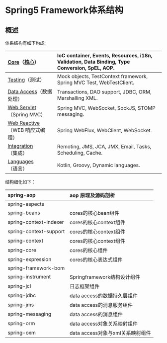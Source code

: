 # Spring5 Framework体系结构

## 概述

体系结构有如下构成:

| [Core](https://docs.spring.io/spring/docs/5.1.2.RELEASE/spring-framework-reference/core.html#spring-core)（[核心](https://docs.spring.io/spring/docs/5.1.2.RELEASE/spring-framework-reference/core.html#spring-core)） | IoC container, Events, Resources, i18n, Validation, Data Binding, Type Conversion, SpEL, AOP. |
| :--- | :--- |
| [Testing](https://docs.spring.io/spring/docs/5.1.2.RELEASE/spring-framework-reference/testing.html#testing)（测试） | Mock objects, TestContext framework, Spring MVC Test, WebTestClient. |
| [Data Access](https://docs.spring.io/spring/docs/5.1.2.RELEASE/spring-framework-reference/data-access.html#spring-data-tier)（数据处理） | Transactions, DAO support, JDBC, ORM, Marshalling XML. |
| [Web Servlet](https://docs.spring.io/spring/docs/5.1.2.RELEASE/spring-framework-reference/web.html#spring-web)（Spring MVC） | Spring MVC, WebSocket, SockJS, STOMP messaging. |
| [Web Reactive](https://docs.spring.io/spring/docs/5.1.2.RELEASE/spring-framework-reference/web-reactive.html#spring-webflux)（WEB 响应式编程） | Spring WebFlux, WebClient, WebSocket. |
| [Integration](https://docs.spring.io/spring/docs/5.1.2.RELEASE/spring-framework-reference/integration.html#spring-integration)（集成） | Remoting, JMS, JCA, JMX, Email, Tasks, Scheduling, Cache. |
| [Languages](https://docs.spring.io/spring/docs/5.1.2.RELEASE/spring-framework-reference/languages.html#languages)（语言） | Kotlin, Groovy, Dynamic languages. |

结构细化如下：

| spring-aop | aop 原理及源码剖析 |
| :--- | :--- |
| spring-aspects |  |
| spring-beans | cores的核心bean组件 |
| spring-context-indexer | cores的核心context组件 |
| spring-context-support | cores的核心context组件 |
| spring-context | cores的核心context组件 |
| spring-core | cores的核心组件 |
| spring-expression | cores的核心表达式组件 |
| spring-framework-bom |  |
| spring-instrument | Springframework结构设计组件 |
| spring-jcl | 日志框架组件 |
| spring-jdbc | data access的数据持久层组件 |
| spring-jms | data access的消息服务组件 |
| spring-messaging | data access的消息组件 |
| spring-orm | data access对象关系映射组件 |
| spring-oxm | data access对象与xml关系映射组件 |



